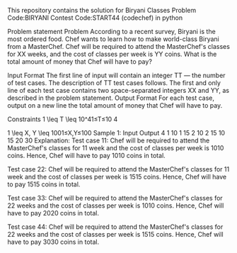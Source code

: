 This repository contains the solution for Biryani Classes Problem Code:BIRYANI Contest Code:START44 (codechef) in python

Problem statement
Problem
According to a recent survey, Biryani is the most ordered food. Chef wants to learn how to make world-class Biryani from a MasterChef. Chef will be required to attend the MasterChef's classes for XX weeks, and the cost of classes per week is YY coins. What is the total amount of money that Chef will have to pay?

Input Format
The first line of input will contain an integer TT — the number of test cases. The description of TT test cases follows.
The first and only line of each test case contains two space-separated integers XX and YY, as described in the problem statement.
Output Format
For each test case, output on a new line the total amount of money that Chef will have to pay.

Constraints
1 \leq T \leq 10^41≤T≤10 
4
 
1 \leq X, Y \leq 1001≤X,Y≤100
Sample 1:
Input
Output
4
1 10
1 15
2 10
2 15
10
15
20
30
Explanation:
Test case 11: Chef will be required to attend the MasterChef's classes for 11 week and the cost of classes per week is 1010 coins. Hence, Chef will have to pay 1010 coins in total.

Test case 22: Chef will be required to attend the MasterChef's classes for 11 week and the cost of classes per week is 1515 coins. Hence, Chef will have to pay 1515 coins in total.

Test case 33: Chef will be required to attend the MasterChef's classes for 22 weeks and the cost of classes per week is 1010 coins. Hence, Chef will have to pay 2020 coins in total.

Test case 44: Chef will be required to attend the MasterChef's classes for 22 weeks and the cost of classes per week is 1515 coins. Hence, Chef will have to pay 3030 coins in total.



